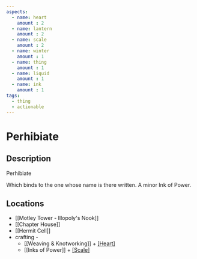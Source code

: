 ```yaml
---
aspects: 
  - name: heart
    amount : 2
  - name: lantern
    amount : 2
  - name: scale
    amount : 2
  - name: winter
    amount : 1
  - name: thing
    amount : 1
  - name: liquid
    amount : 1
  - name: ink
    amount : 1
tags:
  - thing
  - actionable
---
```


# Perhibiate

## Description
Perhibiate

Which binds to the one whose name is there written. A minor Ink of Power.
## Locations
- [[Motley Tower - Illopoly's Nook]]
- [[Chapter House]]
- [[Hermit Cell]]
- crafting - 
	- [[Weaving & Knotworking]] + [[Heart]](5)
	- [[Inks of Power]] + [[Scale]](5)